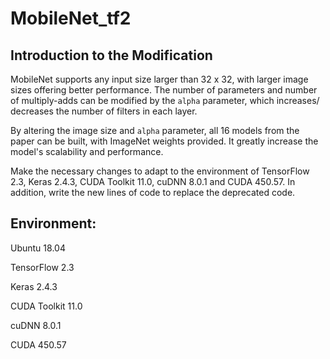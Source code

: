 # MobileNet_tf2

## Introduction to the Modification 

MobileNet supports any input size larger than 32 x 32, with larger image 
sizes offering better performance. The number of parameters and number of 
multiply-adds can be modified by the `alpha` parameter, which increases/
decreases the number of filters in each layer. 

By altering the image size and `alpha` parameter, all 16 models from the 
paper can be built, with ImageNet weights provided. It greatly increase
the model's scalability and performance. 

Make the necessary changes to adapt to the environment of TensorFlow 2.3, 
Keras 2.4.3, CUDA Toolkit 11.0, cuDNN 8.0.1 and CUDA 450.57. In addition, 
write the new lines of code to replace the deprecated code.  

## Environment: 

Ubuntu 18.04 

TensorFlow 2.3

Keras 2.4.3

CUDA Toolkit 11.0 

cuDNN 8.0.1

CUDA 450.57
